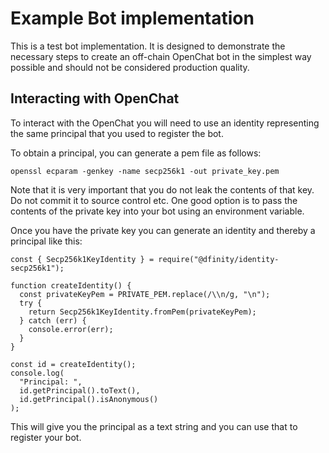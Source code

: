 # Example Bot implementation

This is a test bot implementation. It is designed to demonstrate the necessary steps to create an off-chain OpenChat bot in the simplest way possible and should not be considered production quality.

## Interacting with OpenChat

To interact with the OpenChat you will need to use an identity representing the same principal that you used to register the bot.

To obtain a principal, you can generate a pem file as follows:

```
openssl ecparam -genkey -name secp256k1 -out private_key.pem
```

Note that it is very important that you do not leak the contents of that key. Do not commit it to source control etc. One good option is to pass the contents of the private key into your bot using an environment variable.

Once you have the private key you can generate an identity and thereby a principal like this:

```
const { Secp256k1KeyIdentity } = require("@dfinity/identity-secp256k1");

function createIdentity() {
  const privateKeyPem = PRIVATE_PEM.replace(/\\n/g, "\n");
  try {
    return Secp256k1KeyIdentity.fromPem(privateKeyPem);
  } catch (err) {
    console.error(err);
  }
}

const id = createIdentity();
console.log(
  "Principal: ",
  id.getPrincipal().toText(),
  id.getPrincipal().isAnonymous()
);
```

This will give you the principal as a text string and you can use that to register your bot.
